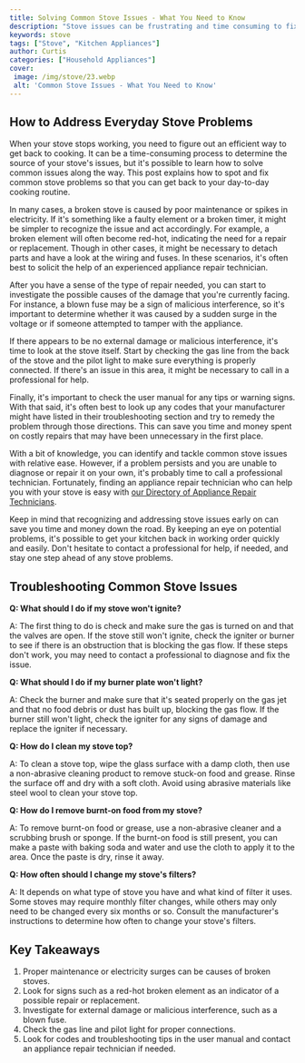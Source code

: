 ```yaml
---
title: Solving Common Stove Issues - What You Need to Know
description: "Stove issues can be frustrating and time consuming to fix Learn important tips on identifying and solving common stove issues so you can get your appliance working in no time"
keywords: stove
tags: ["Stove", "Kitchen Appliances"]
author: Curtis
categories: ["Household Appliances"]
cover: 
 image: /img/stove/23.webp
 alt: 'Common Stove Issues - What You Need to Know'
---
```

## How to Address Everyday Stove Problems
When your stove stops working, you need to figure out an efficient way to get back to cooking. It can be a time-consuming process to determine the source of your stove's issues, but it's possible to learn how to solve common issues along the way. This post explains how to spot and fix common stove problems so that you can get back to your day-to-day cooking routine.

In many cases, a broken stove is caused by poor maintenance or spikes in electricity. If it's something like a faulty element or a broken timer, it might be simpler to recognize the issue and act accordingly. For example, a broken element will often become red-hot, indicating the need for a repair or replacement. Though in other cases, it might be necessary to detach parts and have a look at the wiring and fuses. In these scenarios, it's often best to solicit the help of an experienced appliance repair technician.

After you have a sense of the type of repair needed, you can start to investigate the possible causes of the damage that you're currently facing. For instance, a blown fuse may be a sign of malicious interference, so it's important to determine whether it was caused by a sudden surge in the voltage or if someone attempted to tamper with the appliance.

If there appears to be no external damage or malicious interference, it's time to look at the stove itself. Start by checking the gas line from the back of the stove and the pilot light to make sure everything is properly connected. If there's an issue in this area, it might be necessary to call in a professional for help.

Finally, it's important to check the user manual for any tips or warning signs. With that said, it's often best to look up any codes that your manufacturer might have listed in their troubleshooting section and try to remedy the problem through those directions. This can save you time and money spent on costly repairs that may have been unnecessary in the first place.

With a bit of knowledge, you can identify and tackle common stove issues with relative ease. However, if a problem persists and you are unable to diagnose or repair it on your own, it's probably time to call a professional technician. Fortunately, finding an appliance repair technician who can help you with your stove is easy with [our Directory of Appliance Repair Technicians](./pages/appliance-repair-technicians).

Keep in mind that recognizing and addressing stove issues early on can save you time and money down the road. By keeping an eye on potential problems, it's possible to get your kitchen back in working order quickly and easily. Don't hesitate to contact a professional for help, if needed, and stay one step ahead of any stove problems.

## Troubleshooting Common Stove Issues

**Q: What should I do if my stove won't ignite?**

A: The first thing to do is check and make sure the gas is turned on and that the valves are open. If the stove still won't ignite, check the igniter or burner to see if there is an obstruction that is blocking the gas flow. If these steps don't work, you may need to contact a professional to diagnose and fix the issue.

**Q: What should I do if my burner plate won't light?**

A: Check the burner and make sure that it's seated properly on the gas jet and that no food debris or dust has built up, blocking the gas flow. If the burner still won't light, check the igniter for any signs of damage and replace the igniter if necessary.

**Q: How do I clean my stove top?**

A: To clean a stove top, wipe the glass surface with a damp cloth, then use a non-abrasive cleaning product to remove stuck-on food and grease. Rinse the surface off and dry with a soft cloth. Avoid using abrasive materials like steel wool to clean your stove top.

**Q: How do I remove burnt-on food from my stove?**

A: To remove burnt-on food or grease, use a non-abrasive cleaner and a scrubbing brush or sponge. If the burnt-on food is still present, you can make a paste with baking soda and water and use the cloth to apply it to the area. Once the paste is dry, rinse it away.

**Q: How often should I change my stove's filters?**

A: It depends on what type of stove you have and what kind of filter it uses. Some stoves may require monthly filter changes, while others may only need to be changed every six months or so. Consult the manufacturer's instructions to determine how often to change your stove's filters.

## Key Takeaways
1. Proper maintenance or electricity surges can be causes of broken stoves.
2. Look for signs such as a red-hot broken element as an indicator of a possible repair or replacement.
3. Investigate for external damage or malicious interference, such as a blown fuse.
4. Check the gas line and pilot light for proper connections.
5. Look for codes and troubleshooting tips in the user manual and contact an appliance repair technician if needed.

